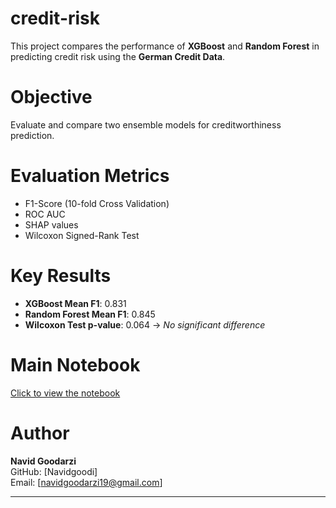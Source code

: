# credit-risk


This project compares the performance of **XGBoost** and **Random Forest** in predicting credit risk using the **German Credit Data**.

# Objective
Evaluate and compare two ensemble models for creditworthiness prediction.

# Evaluation Metrics
- F1-Score (10-fold Cross Validation)
- ROC AUC
- SHAP values
- Wilcoxon Signed-Rank Test

# Key Results
- **XGBoost Mean F1**: 0.831
- **Random Forest Mean F1**: 0.845
- **Wilcoxon Test p-value**: 0.064 → *No significant difference*

# Main Notebook
[Click to view the notebook](https://github.com/Navidgoodi/credit-risk/blob/main/credt_risk.ipynb)


# Author
**Navid Goodarzi**  
GitHub: [Navidgoodi]  
Email: [navidgoodarzi19@gmail.com]

---
